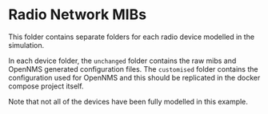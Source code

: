 # Radio Network MIBs

This folder contains separate folders for each radio device modelled in the simulation.

In each device folder, the `unchanged` folder contains the raw mibs and OpenNMS generated configuration files.
The `customised` folder contains the configuration used for OpenNMS and this should be replicated in the docker compose project itself.

Note that not all of the devices have been fully modelled in this example.